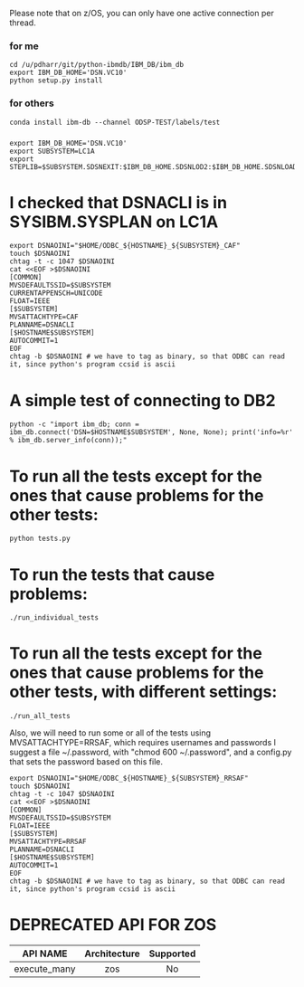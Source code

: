 Please note that on z/OS, you can only have one active connection per thread.

### for me ###
```
cd /u/pdharr/git/python-ibmdb/IBM_DB/ibm_db
export IBM_DB_HOME='DSN.VC10'
python setup.py install
```

### for others ###
```
conda install ibm-db --channel ODSP-TEST/labels/test
```

### ###
```
export IBM_DB_HOME='DSN.VC10'
export SUBSYSTEM=LC1A
export STEPLIB=$SUBSYSTEM.SDSNEXIT:$IBM_DB_HOME.SDSNLOD2:$IBM_DB_HOME.SDSNLOAD
```

# I checked that DSNACLI is in SYSIBM.SYSPLAN on LC1A
```
export DSNAOINI="$HOME/ODBC_${HOSTNAME}_${SUBSYSTEM}_CAF"
touch $DSNAOINI
chtag -t -c 1047 $DSNAOINI
cat <<EOF >$DSNAOINI
[COMMON]
MVSDEFAULTSSID=$SUBSYSTEM
CURRENTAPPENSCH=UNICODE
FLOAT=IEEE
[$SUBSYSTEM]
MVSATTACHTYPE=CAF
PLANNAME=DSNACLI
[$HOSTNAME$SUBSYSTEM]
AUTOCOMMIT=1
EOF
chtag -b $DSNAOINI # we have to tag as binary, so that ODBC can read it, since python's program ccsid is ascii
```



# A simple test of connecting to DB2
```
python -c "import ibm_db; conn = ibm_db.connect('DSN=$HOSTNAME$SUBSYSTEM', None, None); print('info=%r' % ibm_db.server_info(conn));"
```

# To run all the tests except for the ones that cause problems for the other tests:
```
python tests.py
```

# To run the tests that cause problems:
```
./run_individual_tests
```

# To run all the tests except for the ones that cause problems for the other tests, with different settings:
```
./run_all_tests
```


Also, we will need to run some or all of the tests using MVSATTACHTYPE=RRSAF, which requires usernames and passwords
I suggest a file ~/.password, with "chmod 600 ~/.password", and a config.py that sets the password based on this file.

```
export DSNAOINI="$HOME/ODBC_${HOSTNAME}_${SUBSYSTEM}_RRSAF"
touch $DSNAOINI
chtag -t -c 1047 $DSNAOINI
cat <<EOF >$DSNAOINI
[COMMON]
MVSDEFAULTSSID=$SUBSYSTEM
FLOAT=IEEE
[$SUBSYSTEM]
MVSATTACHTYPE=RRSAF
PLANNAME=DSNACLI
[$HOSTNAME$SUBSYSTEM]
AUTOCOMMIT=1
EOF
chtag -b $DSNAOINI # we have to tag as binary, so that ODBC can read it, since python's program ccsid is ascii
```

# DEPRECATED API FOR ZOS

|API NAME      |Architecture    |Supported     |
| :---:        |  :---:         |  :---:       |
|execute_many  |  zos           |  No          |
